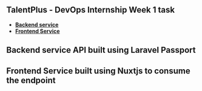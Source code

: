 ## TalentPlus - DevOps Internship  Week 1 task


- **[Backend service](https://github.com/RaphAlemoh/talent_plus_week1_task/tree/main/backend-service)**
- **[Frontend Service](https://github.com/RaphAlemoh/talent_plus_week1_task/tree/main/frontend-service)**


## Backend service API built using Laravel Passport


## Frontend Service built using Nuxtjs to consume the endpoint